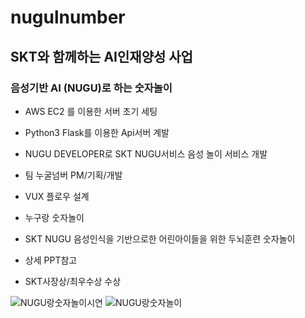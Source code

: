 # nugulnumber
## SKT와 함께하는 AI인재양성 사업
### 음성기반 AI (NUGU)로 하는 숫자놀이 

* AWS EC2 를 이용한 서버 초기 세팅
* Python3 Flask를 이용한 Api서버 계발
* NUGU DEVELOPER로 SKT NUGU서비스 음성 놀이 서비스 개발
* 팀 누굴넘버 PM/기획/개발
* VUX 플로우 설계

* 누구랑 숫자놀이
* SKT NUGU 음성인식을 기반으로한 어린아이들을 위한 두뇌훈련 숫자놀이
* 상세 PPT참고
* SKT사장상/최우수상 수상

![NUGU랑숫자놀이시연](https://user-images.githubusercontent.com/69667560/102508236-855c7d00-40c8-11eb-9e44-26fb7a9520fd.PNG)
![NUGU랑숫자놀이](https://user-images.githubusercontent.com/69667560/102508261-8b525e00-40c8-11eb-8f92-3eae64b5293c.PNG)

